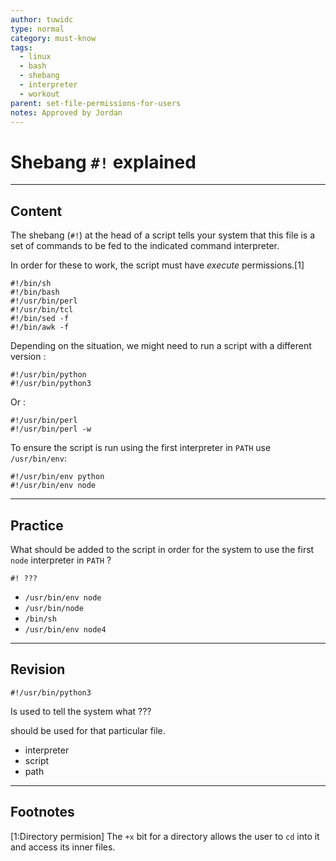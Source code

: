 ```yaml
---
author: tuwidc
type: normal
category: must-know
tags:
  - linux
  - bash
  - shebang
  - interpreter
  - workout
parent: set-file-permissions-for-users
notes: Approved by Jordan
---
```


# Shebang `#!` explained


---

## Content

The shebang (`#!`) at the head of a script tells your system that this file is a set of commands to be fed to the indicated command interpreter. 

In order for these to work, the script must have *execute* permissions.[1]

```plain-text
#!/bin/sh
#!/bin/bash
#!/usr/bin/perl
#!/usr/bin/tcl
#!/bin/sed -f
#!/bin/awk -f
```

Depending on the situation, we might need to run a script with a different version :

```plain-text
#!/usr/bin/python 
#!/usr/bin/python3
```

Or :

```plain-text
#!/usr/bin/perl
#!/usr/bin/perl -w
```

To ensure the script is run using the first interpreter in `PATH` use `/usr/bin/env`:

```plain-text
#!/usr/bin/env python
#!/usr/bin/env node
```


---

## Practice

What should be added to the script in order for the system to use the first `node` interpreter in `PATH` ?

```plain-text
#! ???
```

- `/usr/bin/env node`
- `/usr/bin/node`
- `/bin/sh`
- `/usr/bin/env node4`


---

## Revision

```plain-text
#!/usr/bin/python3
```

Is used to tell the system what ??? 

should be used for that particular file.

- interpreter
- script
- path


---

## Footnotes

[1:Directory permision]
The `+x` bit for a directory allows the user to `cd` into it and access its inner files.
